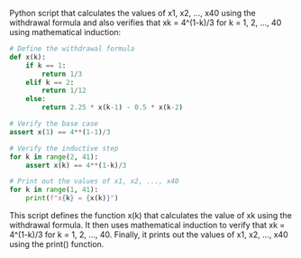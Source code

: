 Python script that calculates the values of x1, x2, ..., x40 using the withdrawal formula and also verifies that xk = 4^(1-k)/3 for k = 1, 2, ..., 40 using mathematical induction:

```python
# Define the withdrawal formula
def x(k):
    if k == 1:
        return 1/3
    elif k == 2:
        return 1/12
    else:
        return 2.25 * x(k-1) - 0.5 * x(k-2)

# Verify the base case
assert x(1) == 4**(1-1)/3

# Verify the inductive step
for k in range(2, 41):
    assert x(k) == 4**(1-k)/3

# Print out the values of x1, x2, ..., x40
for k in range(1, 41):
    print(f"x{k} = {x(k)}")
```
This script defines the function x(k) that calculates the value of xk using the withdrawal formula. It then uses mathematical induction to verify that xk = 4^(1-k)/3 for k = 1, 2, ..., 40. Finally, it prints out the values of x1, x2, ..., x40 using the print() function.



